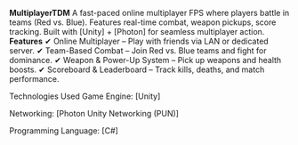 **MultiplayerTDM**
A fast-paced online multiplayer FPS where players battle in teams (Red vs. Blue). Features real-time combat, weapon pickups, score tracking. Built with [Unity] + [Photon] for seamless multiplayer action.
**Features**
✔ Online Multiplayer – Play with friends via LAN or dedicated server.
✔ Team-Based Combat – Join Red vs. Blue teams and fight for dominance.
✔ Weapon & Power-Up System – Pick up weapons and health boosts.
✔ Scoreboard & Leaderboard – Track kills, deaths, and match performance.

Technologies Used
Game Engine: [Unity]

Networking: [Photon Unity Networking (PUN)]

Programming Language: [C#]
